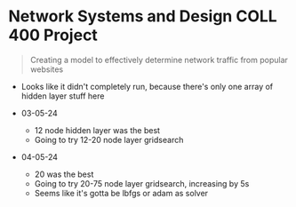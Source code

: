 # Network Systems and Design COLL 400 Project
> Creating a model to effectively determine network traffic from popular websites 


* Looks like it didn't completely run, because there's only one array of hidden layer stuff here

* 03-05-24
    * 12 node hidden layer was the best
    * Going to try 12-20 node layer gridsearch
    
* 04-05-24
    * 20 was the best
    * Going to try 20-75 node layer gridsearch, increasing by 5s
    * Seems like it's gotta be lbfgs or adam as solver
